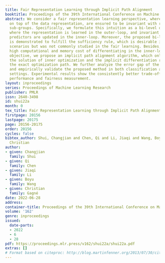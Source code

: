 ```yaml
---
title: Fair Representation Learning through Implicit Path Alignment
booktitle: Proceedings of the 39th International Conference on Machine Learning
abstract: We consider a fair representation learning perspective, where optimal predictors,
  on top of the data representation, are ensured to be invariant with respect to different
  sub-groups. Specifically, we formulate this intuition as a bi-level optimization,
  where the representation is learned in the outer-loop, and invariant optimal group
  predictors are updated in the inner-loop. Moreover, the proposed bi-level objective
  is demonstrated to fulfill the sufficiency rule, which is desirable in various practical
  scenarios but was not commonly studied in the fair learning. Besides, to avoid the
  high computational and memory cost of differentiating in the inner-loop of bi-level
  objective, we propose an implicit path alignment algorithm, which only relies on
  the solution of inner optimization and the implicit differentiation rather than
  the exact optimization path. We further analyze the error gap of the implicit approach
  and empirically validate the proposed method in both classification and regression
  settings. Experimental results show the consistently better trade-off in prediction
  performance and fairness measurement.
layout: inproceedings
series: Proceedings of Machine Learning Research
publisher: PMLR
issn: 2640-3498
id: shui22a
month: 0
tex_title: Fair Representation Learning through Implicit Path Alignment
firstpage: 20156
lastpage: 20175
page: 20156-20175
order: 20156
cycles: false
bibtex_author: Shui, Changjian and Chen, Qi and Li, Jiaqi and Wang, Boyu and Gagn{\'e},
  Christian
author:
- given: Changjian
  family: Shui
- given: Qi
  family: Chen
- given: Jiaqi
  family: Li
- given: Boyu
  family: Wang
- given: Christian
  family: Gagné
date: 2022-06-28
address:
container-title: Proceedings of the 39th International Conference on Machine Learning
volume: '162'
genre: inproceedings
issued:
  date-parts:
  - 2022
  - 6
  - 28
pdf: https://proceedings.mlr.press/v162/shui22a/shui22a.pdf
extras: []
# Format based on citeproc: http://blog.martinfenner.org/2013/07/30/citeproc-yaml-for-bibliographies/
---
```

